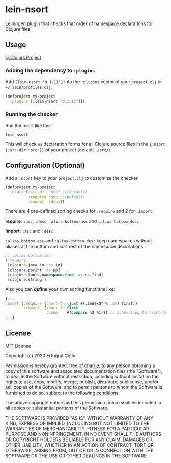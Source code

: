# lein-nsort

Leiningen plugin that checks that order of namespace declarations for Clojure files

## Usage

[![Clojars Project](https://clojars.org/lein-nsort/latest-version.svg)](https://clojars.org/lein-nsort)

### Adding the dependency to `:plugins`

Add `[lein-nsort "0.1.11"]` into the `:plugins` vector of your
`project.clj` or `~/.lein/profiles.clj`.

```clj
(defproject my-project
  :plugins [[lein-nsort "0.1.11"]])
```

### Running the checker

Run the nsort like this:

```
lein nsort
```

This will check `ns` declaration forms for all Clojure source files in
the `{:nsort {:src-dir "src"}}` of your project (default `./src/`).


## Configuration (Optional)

Add a `:nsort` key to your `project.clj` to customize the checker.

```clj
(defproject my-project
  :nsort {:src-dir "src" ;;(default)
          :require :asc ;;(default)
          :import  :desc})
```

There are 4 pre-defined sorting checks for `:require` and 2 for `:import`.

**require**: `:asc`, `:desc`, `:alias-bottom-asc` and `:alias-bottom-desc`

**import**: `:asc` and `:desc`

`:alias-bottom-asc` and `:alias-bottom-desc` keep namespaces without aliases at the bottom and sort rest of the namespace declarations:

```clj
;; :alias-bottom-asc
(:require
 [clojure.java.io :as io]
 [clojure.pprint :as pp]
 [clojure.tools.namespace.find :as ns-find]
 [clojure.string])
```

Also you can **define** your own sorting functions like:
```clj
{...
:nsort {:require {:sort-fn (juxt #(.indexOf % :as) first)}
        :import  {:sort-fn first
                  :comp    #(compare %2 %1)}} ;; converting to (sort-by first #(compare %2 %1) namespace-decls)
...}
```

## License

MIT License

Copyright (c) 2020 Ertuğrul Çetin

Permission is hereby granted, free of charge, to any person obtaining a copy
of this software and associated documentation files (the "Software"), to deal
in the Software without restriction, including without limitation the rights
to use, copy, modify, merge, publish, distribute, sublicense, and/or sell
copies of the Software, and to permit persons to whom the Software is
furnished to do so, subject to the following conditions:

The above copyright notice and this permission notice shall be included in all
copies or substantial portions of the Software.

THE SOFTWARE IS PROVIDED "AS IS", WITHOUT WARRANTY OF ANY KIND, EXPRESS OR
IMPLIED, INCLUDING BUT NOT LIMITED TO THE WARRANTIES OF MERCHANTABILITY,
FITNESS FOR A PARTICULAR PURPOSE AND NONINFRINGEMENT. IN NO EVENT SHALL THE
AUTHORS OR COPYRIGHT HOLDERS BE LIABLE FOR ANY CLAIM, DAMAGES OR OTHER
LIABILITY, WHETHER IN AN ACTION OF CONTRACT, TORT OR OTHERWISE, ARISING FROM,
OUT OF OR IN CONNECTION WITH THE SOFTWARE OR THE USE OR OTHER DEALINGS IN THE
SOFTWARE.